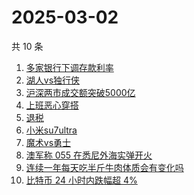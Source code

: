 # 2025-03-02

共 10 条

<!-- BEGIN -->
<!-- 最后更新时间 Sun Mar 02 2025 04:09:41 GMT+0800 (China Standard Time) -->

1. [多家银行下调存款利率](https://www.zhihu.com/search?q=%E5%A4%9A%E5%AE%B6%E9%93%B6%E8%A1%8C%E4%B8%8B%E8%B0%83%E5%AD%98%E6%AC%BE%E5%88%A9%E7%8E%87)
1. [湖人vs独行侠](https://www.zhihu.com/search?q=%E6%B9%96%E4%BA%BAvs%E7%8B%AC%E8%A1%8C%E4%BE%A0)
1. [沪深两市成交额突破5000亿](https://www.zhihu.com/search?q=%E6%B2%AA%E6%B7%B1%E4%B8%A4%E5%B8%82%E6%88%90%E4%BA%A4%E9%A2%9D%E7%AA%81%E7%A0%B45000%E4%BA%BF)
1. [上班恶心穿搭](https://www.zhihu.com/search?q=%E4%B8%8A%E7%8F%AD%E6%81%B6%E5%BF%83%E7%A9%BF%E6%90%AD)
1. [退税](https://www.zhihu.com/search?q=%E9%80%80%E7%A8%8E)
1. [小米su7ultra](https://www.zhihu.com/search?q=%E5%B0%8F%E7%B1%B3su7ultra)
1. [魔术vs勇士](https://www.zhihu.com/search?q=%E9%AD%94%E6%9C%AFvs%E5%8B%87%E5%A3%AB)
1. [澳军称 055 在悉尼外海实弹开火](https://www.zhihu.com/search?q=%E6%BE%B3%E5%86%9B%E7%A7%B0%20055%20%E5%9C%A8%E6%82%89%E5%B0%BC%E5%A4%96%E6%B5%B7%E5%AE%9E%E5%BC%B9%E5%BC%80%E7%81%AB)
1. [连续一年每天吃半斤牛肉体质会有变化吗](https://www.zhihu.com/search?q=%E8%BF%9E%E7%BB%AD%E4%B8%80%E5%B9%B4%E6%AF%8F%E5%A4%A9%E5%90%83%E5%8D%8A%E6%96%A4%E7%89%9B%E8%82%89%E4%BD%93%E8%B4%A8%E4%BC%9A%E6%9C%89%E5%8F%98%E5%8C%96%E5%90%97)
1. [比特币 24 小时内跌幅超 4%](https://www.zhihu.com/search?q=%E6%AF%94%E7%89%B9%E5%B8%81%2024%20%E5%B0%8F%E6%97%B6%E5%86%85%E8%B7%8C%E5%B9%85%E8%B6%85%204%25)

<!-- END -->
